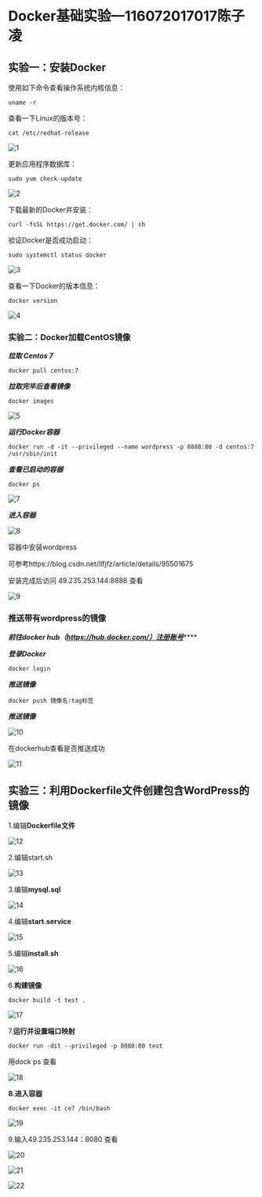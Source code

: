 # Docker基础实验—116072017017陈子凌

## 实验一：安装Docker

使用如下命令查看操作系统内核信息：

```
uname -r
```

查看一下Linux的版本号：

```
cat /etc/redhat-release
```

![1](C:\Users\Administrator\Desktop\image3\1.png)

更新应用程序数据库：

```
sudo yum check-update
```

![2](C:\Users\Administrator\Desktop\image3\2.png)

下载最新的Docker并安装：

```
curl -fsSL https://get.docker.com/ | sh
```

验证Docker是否成功启动：

```
sudo systemctl status docker
```

![3](C:\Users\Administrator\Desktop\image3\3.png)

查看一下Docker的版本信息：

```
docker version
```

![4](C:\Users\Administrator\Desktop\image3\4.png)

### 实验二：Docker加载CentOS镜像

***拉取 Centos 7***

```
docker pull centos:7
```

***拉取完毕后查看镜像***

```
docker images
```

![5](C:\Users\Administrator\Desktop\image3\5.png)

***运行Docker容器***

```
docker run -d -it --privileged --name wordpress -p 8888:80 -d centos:7 /usr/sbin/init
```

***查看已启动的容器***

```
docker ps
```

![7](C:\Users\Administrator\Desktop\image3\7.png)

***进入容器***

![8](C:\Users\Administrator\Desktop\image3\8.png)

容器中安装wordpress

可参考https://blog.csdn.net/llfjfz/article/details/95501675

安装完成后访问 49.235.253.144:8888 查看

![9](C:\Users\Administrator\Desktop\image3\9.png)

### 推送带有wordpress的镜像

***前往docker hub（https://hub.docker.com/）注册账号*******

***登录Docker***

```
docker login
```

***推送镜像***

```
docker push 镜像名:tag标签
```

***推送镜像***

![10](C:\Users\Administrator\Desktop\image3\10.png)

在dockerhub查看是否推送成功

![11](C:\Users\Administrator\Desktop\image3\11.png)

## 实验三：利用Dockerfile文件创建包含WordPress的镜像

1.编辑**Dockerfile文件**

![12](C:\Users\Administrator\Desktop\image3\12.png)

2.编辑start.sh

![13](C:\Users\Administrator\Desktop\image3\13.png)

3.编辑**mysql.sql**

![14](C:\Users\Administrator\Desktop\image3\14.png)

4.编辑**start.service**

![15](C:\Users\Administrator\Desktop\image3\15.png)

5.编辑**install.sh**

![16](C:\Users\Administrator\Desktop\image3\16.png)

6.**构建镜像**

```
docker build -t test .
```

![17](C:\Users\Administrator\Desktop\image3\17.png)

7.**运行并设置端口映射**

```
docker run -dit --privileged -p 8080:80 test
```

用dock ps 查看

![18](C:\Users\Administrator\Desktop\image3\18.png)

**8.进入容器**

```
docker exec -it ce7 /bin/bash
```

![19](C:\Users\Administrator\Desktop\image3\19.png)

9.输入49.235.253.144：8080 查看

![20](C:\Users\Administrator\Desktop\image3\20.png)

![21](C:\Users\Administrator\Desktop\image3\21.png)

![22](C:\Users\Administrator\Desktop\image3\22.png)

